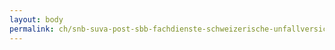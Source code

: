 ```yaml
---
layout: body
permalink: ch/snb-suva-post-sbb-fachdienste-schweizerische-unfallversicherungsanstalt/
---
```


